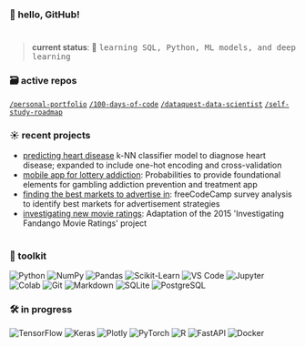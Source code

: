 ### 👋 hello, GitHub!
#

>**current status**: 🌱 <samp>learning SQL, Python, ML models, and deep learning</samp>

### 🗃️ active repos
[`/personal-portfolio`](https://github.com/marilynyi/personal-portfolio) [`/100-days-of-code`](https://github.com/marilynyi/100-days-of-code-python) [`/dataquest-data-scientist`](https://github.com/marilynyi/dataquest-data-scientist) [`/self-study-roadmap`](https://github.com/marilynyi/self-study-ml-roadmap)

### ☀️ recent projects

- [predicting heart disease](https://github.com/marilynyi/dataquest-data-scientist/blob/main/16_predicting_heart_disease/predicting_heart_disease.ipynb) k-NN classifier model to diagnose heart disease; expanded to include one-hot encoding and cross-validation
- [mobile app for lottery addiction](https://github.com/marilynyi/dataquest-data-scientist/blob/main/15_mobile_app_for_lottery_addiction/mobile_app_for_lottery_addiction.ipynb): Probabilities to provide foundational elements for gambling addiction prevention and treatment app
- [finding the best markets to advertise in](https://github.com/marilynyi/dataquest-data-scientist/blob/main/14_finding_the_best_markets_to_advertise_in/finding_the_best_markets_to_advertise_in.ipynb): freeCodeCamp survey analysis to identify best markets for advertisement strategies
- [investigating new movie ratings](https://github.com/marilynyi/dataquest-data-scientist/blob/main/13_investigating_new_movie_ratings/investigating_new_movie_ratings.ipynb): Adaptation of the 2015 'Investigating Fandango Movie Ratings' project

#

### 🧰 toolkit

![Python](https://img.shields.io/badge/python-FFFDFA?style=flat&logo=python&logoColor=203D86)
![NumPy](https://img.shields.io/badge/numpy-FFFDFA?style=flat&logo=numpy&logoColor=203D86)
![Pandas](https://img.shields.io/badge/pandas-FFFDFA?style=flat&logo=pandas&logoColor=203D86)
![Scikit-Learn](https://img.shields.io/badge/scikit--learn-FFFDFA?style=flat&logo=scikitlearn&logoColor=203D86)
![VS Code](https://img.shields.io/badge/vs_code-FFFDFA?style=flat&logo=visualstudiocode&logoColor=203D86)
![Jupyter](https://img.shields.io/badge/jupyter-FFFDFA?style=flat&logo=jupyter&logoColor=203D86)
![Colab](https://img.shields.io/badge/google--colab-FFFDFA?style=flat&logo=google-colab&logoColor=203D86)
![Git](https://img.shields.io/badge/git-FFFDFA?style=flat&logo=git&logoColor=203D86)
![Markdown](https://img.shields.io/badge/markdown-FFFDFA?style=flat&logo=markdown&logoColor=203D86)
![SQLite](https://img.shields.io/badge/sqlite-FFFDFA?style=flat&logo=sqlite&logoColor=203D86)
![PostgreSQL](https://img.shields.io/badge/postgresql-FFFDFA?style=flat&logo=postgresql&logoColor=203D86)


### 🛠️ in progress
![TensorFlow](https://img.shields.io/badge/tensorflow-FFFDFA?style=flat&logo=tensorflow&logoColor=203D86)
![Keras](https://img.shields.io/badge/keras-FFFDFA?style=flat&logo=keras&logoColor=203D86)
![Plotly](https://img.shields.io/badge/plotly-FFFDFA?style=flat&logo=plotly&logoColor=203D86)
![PyTorch](https://img.shields.io/badge/pytorch-FFFDFA?style=flat&logo=pytorch&logoColor=203D86)
![R](https://img.shields.io/badge/r-FFFDFA?style=flat&logo=r&logoColor=203D86)
![FastAPI](https://img.shields.io/badge/fastapi-FFFDFA?style=flat&logo=fastapi&logoColor=203D86)
![Docker](https://img.shields.io/badge/docker-FFFDFA?style=flat&logo=docker&logoColor=203D86)


#




  




